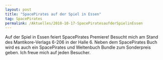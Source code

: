```yaml
---
layout: post
title: "SpacePirates auf der Spiel in Essen"
tag: SpacePirates
permalink: /Aktuelles/2010-10-17-SpacePiratesaufderSpielinEssen
---
```


Auf der Spiel in Essen feiert SpacePirates Premiere! Besucht mich am Stand des Mantikore-Verlags 6-206 in der Halle 6. Neben dem SpacePirates Buch wird es auch ein SpacePirates und Weltenbuch Bundle zum Sonderpreis geben. Ich freue mich auf jeden Besucher.
